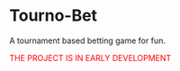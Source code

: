 # Tourno-Bet

A tournament based betting game for fun.

<span style="color:red">THE PROJECT IS IN EARLY DEVELOPMENT </span>
